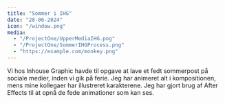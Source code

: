 ```yaml
---
title: "Sommer i IHG"
date: "28-06-2024"
icon: "/window.png"
media:
  - "/ProjectOne/UpperMediaIHG.png"
  - "/ProjectOne/SommerIHGProcess.png"
  - "https://example.com/monkey.png"
---
```


Vi hos Inhouse Graphic havde til opgave at lave et fedt sommerpost på sociale medier, inden vi gik på ferie. Jeg har animeret alt i kompositionen, mens mine kollegaer har illustreret karakterene. Jeg har gjort brug af After Effects til at opnå de fede animationer som kan ses.
